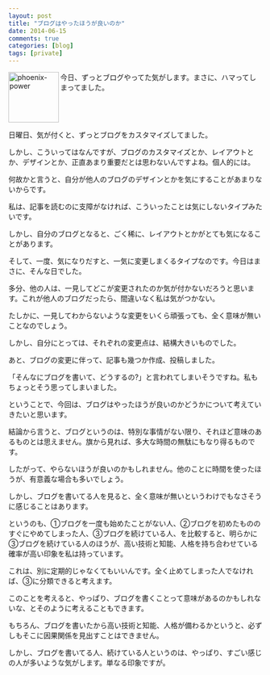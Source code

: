 ```yaml
---
layout: post
title: "ブログはやったほうが良いのか"
date: 2014-06-15
comments: true
categories: [blog]
tags: [private]
---
```


<img src="{{ root_url }}/images/more.png" alt="phoenix-power" align="left" width="100" height="100">今日、ずっとブログやってた気がします。まさに、ハマってしまってました。<!--more--><br clear="all">

日曜日、気が付くと、ずっとブログをカスタマイズしてました。

しかし、こういってはなんですが、ブログのカスタマイズとか、レイアウトとか、デザインとか、正直あまり重要だとは思わないんですよね。個人的には。

何故かと言うと、自分が他人のブログのデザインとかを気にすることがあまりないからです。

私は、記事を読むのに支障がなければ、こういったことは気にしないタイプみたいです。

しかし、自分のブログとなると、ごく稀に、レイアウトとかがとても気になることがあります。

そして、一度、気になりだすと、一気に変更しまくるタイプなのです。今日はまさに、そんな日でした。

多分、他の人は、一見してどこが変更されたのか気が付かないだろうと思います。これが他人のブログだったら、間違いなく私は気がつかない。

たしかに、一見してわからないような変更をいくら頑張っても、全く意味が無いことなのでしょう。

しかし、自分にとっては、それぞれの変更点は、結構大きいものでした。

あと、ブログの変更に伴って、記事も幾つか作成、投稿しました。

「そんなにブログを書いて、どうするの?」と言われてしまいそうですね。私もちょっとそう思ってしまいました。

ということで、今回は、ブログはやったほうが良いのかどうかについて考えていきたいと思います。

結論から言うと、ブログというのは、特別な事情がない限り、それほど意味のあるものとは思えません。旗から見れば、多大な時間の無駄にもなり得るものです。

したがって、やらないほうが良いのかもしれません。他のことに時間を使ったほうが、有意義な場合も多いでしょう。

しかし、ブログを書いてる人を見ると、全く意味が無いというわけでもなさそうに感じることはあります。

というのも、①ブログを一度も始めたことがない人、②ブログを初めたもののすぐにやめてしまった人、③ブログを続けている人、を比較すると、明らかに③ブログを続けている人のほうが、高い技術と知能、人格を持ち合わせている確率が高い印象を私は持っています。

これは、別に定期的じゃなくてもいいんです。全く止めてしまった人でなければ、③に分類できると考えます。

このことを考えると、やっぱり、ブログを書くことって意味があるのかもしれないな、とそのように考えることもできます。

もちろん、ブログを書いたから高い技術と知能、人格が備わるかというと、必ずしもそこに因果関係を見出すことはできません。

しかし、ブログを書いてる人、続けている人というのは、やっぱり、すごい感じの人が多いような気がします。単なる印象ですが。

